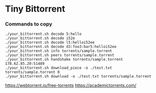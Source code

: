 # Tiny Bittorrent

### Commands to copy

```
./your_bittorrent.sh decode 5:hello
./your_bittorrent.sh decode i52e
./your_bittorrent.sh decode l5:helloi52ee
./your_bittorrent.sh decode d3:foo3:bar5:helloi52ee
./your_bittorrent.sh info torrents/sample.torrent
./your_bittorrent.sh peers torrents/sample.torrent
./your_bittorrent.sh handshake torrents/sample.torrent 178.62.85.20:51489
./your_bittorrent.sh download_piece -o ./test.txt torrents/sample.torrent 0
./your_bittorrent.sh download -o ./test.txt torrents/sample.torrent
```

https://webtorrent.io/free-torrents
https://academictorrents.com/
